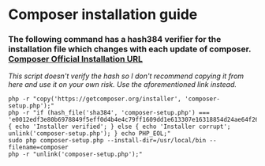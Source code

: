 # Composer installation guide

### The following command has a hash384 verifier for the installation file which changes with each update of composer. [Composer Official Installation URL](https://getcomposer.org/download/)

_This script doesn't verify the hash so I don't recommend copying it from here and use it on your own risk. Use the aforementioned link instead._

```Shell
php -r "copy('https://getcomposer.org/installer', 'composer-setup.php');"
php -r "if (hash_file('sha384', 'composer-setup.php') === 'e0012edf3e80b6978849f5eff0d4b4e4c79ff1609dd1e613307e16318854d24ae64f26d17af3ef0bf7cfb710ca74755a') { echo 'Installer verified'; } else { echo 'Installer corrupt'; unlink('composer-setup.php'); } echo PHP_EOL;"
sudo php composer-setup.php --install-dir=/usr/local/bin --filename=composer
php -r "unlink('composer-setup.php');"
```


